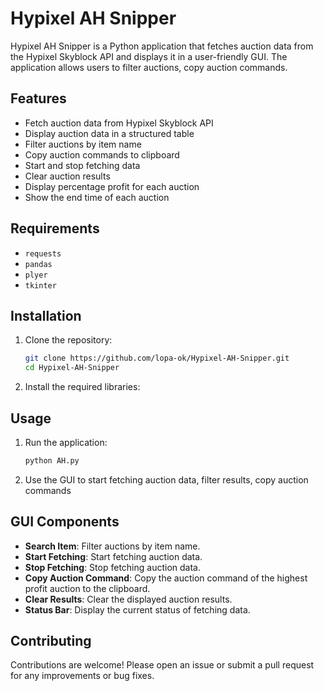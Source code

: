 # Hypixel AH Snipper

Hypixel AH Snipper is a Python application that fetches auction data from the Hypixel Skyblock API and displays it in a user-friendly GUI. The application allows users to filter auctions, copy auction commands.

## Features

- Fetch auction data from Hypixel Skyblock API
- Display auction data in a structured table
- Filter auctions by item name
- Copy auction commands to clipboard
- Start and stop fetching data
- Clear auction results
- Display percentage profit for each auction
- Show the end time of each auction

## Requirements

- `requests` 
- `pandas`
- `plyer`
- `tkinter`

## Installation

1. Clone the repository:
    ```sh
    git clone https://github.com/lopa-ok/Hypixel-AH-Snipper.git
    cd Hypixel-AH-Snipper
    ```

2. Install the required libraries:
  

## Usage

1. Run the application:
    ```sh
    python AH.py
    ```

2. Use the GUI to start fetching auction data, filter results, copy auction commands

## GUI Components

- **Search Item**: Filter auctions by item name.
- **Start Fetching**: Start fetching auction data.
- **Stop Fetching**: Stop fetching auction data.
- **Copy Auction Command**: Copy the auction command of the highest profit auction to the clipboard.
- **Clear Results**: Clear the displayed auction results.
- **Status Bar**: Display the current status of fetching data.

## Contributing

Contributions are welcome! Please open an issue or submit a pull request for any improvements or bug fixes.

